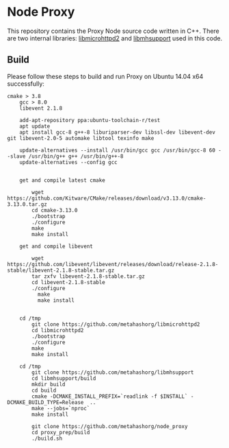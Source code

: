 # Node Proxy

This repository contains the Proxy Node source code written in C++. There are two internal libraries: [libmicrohttpd2](https://github.com/metahashorg/libmicrohttpd2) and [libmhsupport](https://github.com/metahashorg/libmhsupport) used in this code. 

## Build

Please follow these steps to build and run Proxy on Ubuntu 14.04 x64 successfully:
```shell
cmake > 3.8
    gcc > 8.0
    libevent 2.1.8

    add-apt-repository ppa:ubuntu-toolchain-r/test
    apt update
    apt install gcc-8 g++-8 liburiparser-dev libssl-dev libevent-dev git libevent-2.0-5 automake libtool texinfo make
    
    update-alternatives --install /usr/bin/gcc gcc /usr/bin/gcc-8 60 --slave /usr/bin/g++ g++ /usr/bin/g++-8
    update-alternatives --config gcc    


    get and compile latest cmake

        wget https://github.com/Kitware/CMake/releases/download/v3.13.0/cmake-3.13.0.tar.gz
        cd cmake-3.13.0
        ./bootstrap
        ./configure
        make
        make install 

    get and compile libevent

        wget https://github.com/libevent/libevent/releases/download/release-2.1.8-stable/libevent-2.1.8-stable.tar.gz
        tar zxfv libevent-2.1.8-stable.tar.gz
        cd libevent-2.1.8-stable
        ./configure
          make
          make install


    cd /tmp
        git clone https://github.com/metahashorg/libmicrohttpd2
        cd libmicrohttpd2
        ./bootstrap
        ./configure
        make
        make install

    cd /tmp
        git clone https://github.com/metahashorg/libmhsupport
        cd libmhsupport/build
        mkdir build
        cd build
        cmake -DCMAKE_INSTALL_PREFIX=`readlink -f $INSTALL` -DCMAKE_BUILD_TYPE=Release  ..
        make --jobs=`nproc`
        make install

        git clone https://github.com/metahashorg/node_proxy
        cd proxy_prep/build
        ./build.sh
```
